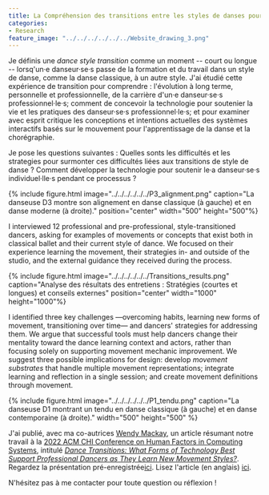 ```yaml
---
title: La Compréhension des transitions entre les styles de danses pour améliorer la conceptions des systèmes d'aide à l'apprentissage de la danse
categories:
- Research
feature_image: "../../../../../../Website_drawing_3.png"
---
```


Je définis une _dance style transition_ comme un moment -- court ou longue -- lorsq'un·e danseur·se·s passe de la formation et du travail dans un style de danse, comme la danse classique, à un autre style. J'ai étudié cette expérience de transition pour comprendre : l'évolution à long terme, personnelle et professionnelle, de la carrière d'un·e danseur·se·s professionnel·le·s; comment de concevoir la technologie pour soutenier la vie et les pratiques des danseur·se·s professionnel·le·s; et pour examiner avec esprit critique les conceptions et intentions actuelles des systèmes interactifs basés sur le mouvement pour l'apprentissage de la danse et la chorégraphie. 

Je pose les questions suivantes : 
Quelles sonts les difficultés et les strategies pour surmonter ces difficultés liées aux transitions de style de danse ? 
Comment développer la technologie pour soutenir le·a danseur·se·s individuel·lle·s pendant ce processus ? 

{% include figure.html image="../../../../../../P3_alignment.png" caption="La danseuse D3 montre son alignement en danse classique (à gauche) et en danse moderne (à droite)." position="center" width="500" height="500"%}

I interviewed 12 professional and pre-professional, style-transitioned dancers, asking for examples of movements or concepts that exist both in classical ballet and their current style of dance. We focused on their experience learning the movement, their strategies in- and outside of the studio, and the external guidance they received during the process. 

{% include figure.html image="../../../../../../Transitions_results.png" caption="Analyse des résultats des entretiens : Stratégies (courtes et longues) et conseils externes" position="center" width="1000" height="1000"%}

I identified three key challenges —overcoming habits, learning new forms of movement, transitioning over time— and dancers' strategies for addressing them. We argue that successful tools must help dancers change their mentality toward the dance learning context and actors, rather than focusing solely on supporting movement mechanic improvement. We suggest three possible implications for design: develop _movement substrates_ that handle multiple movement representations; integrate learning and reflection in a single session; and create movement definitions through movement.

{% include figure.html image="../../../../../../P1_tendu.png" caption="La danseuse D1 montrant un tendu en danse classique (à gauche) et en danse contemporaine (à droite)." width="500" height="500" %}

J'ai publié, avec ma co-autrices [Wendy Mackay](https://ex-situ.lri.fr/people/mackay/), un article résumant notre travail à la [2022 ACM CHI Conference on Human Factors in Computing Systems](https://chi2022.acm.org/), intitulé [_Dance Transitions: What Forms of Technology Best Support Professional Dancers as They Learn New Movement Styles?_](https://dl.acm.org/doi/10.1145/3491102.3517448). 
Regardez la présentation pré-enregistrée[ici](https://www.youtube.com/watch?v=z9L7kaqYvSw).
Lisez l'article (en anglais) [ici](https://hal.inria.fr/hal-03665474/file/2021_CHI_TransitionSupport_AUTHOR_VERSION.pdf). 

N'hésitez pas à me contacter pour toute question ou réflexion !
